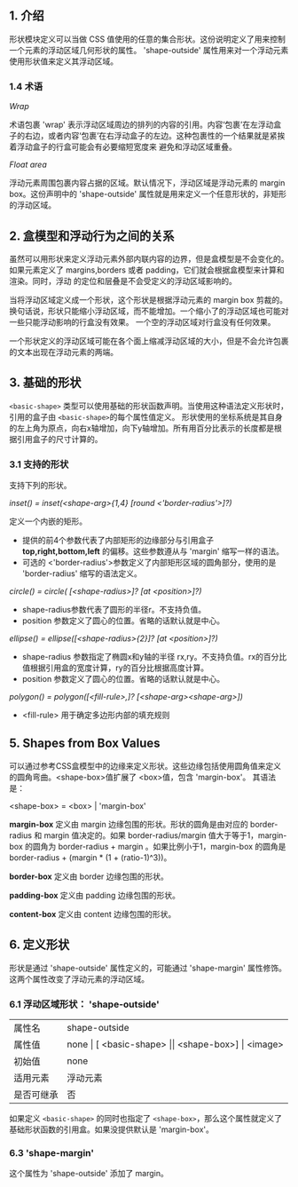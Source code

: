 ## 1. 介绍

形状模块定义可以当做 CSS 值使用的任意的集合形状。这份说明定义了用来控制一个元素的浮动区域几何形状的属性。 'shape-outside' 属性用来对一个浮动元素使用形状值来定义其浮动区域。

### 1.4 术语

*Wrap*  

术语包裹 'wrap' 表示浮动区域周边的排列的内容的引用。内容‘包裹’在左浮动盒子的右边，或者内容‘包裹’在右浮动盒子的左边。这种包裹性的一个结果就是紧挨着浮动盒子的行盒可能会有必要缩短宽度来
避免和浮动区域重叠。  

*Float area*  

浮动元素周围包裹内容占据的区域。默认情况下，浮动区域是浮动元素的 margin box。这份声明中的 'shape-outside' 属性就是用来定义一个任意形状的，非矩形的浮动区域。  


## 2. 盒模型和浮动行为之间的关系

虽然可以用形状来定义浮动元素外部内联内容的边界，但是盒模型是不会变化的。如果元素定义了 margins,borders 或者 padding，它们就会根据盒模型来计算和渲染。同时，浮动
的定位和层叠是不会受定义的浮动区域影响的。  

当将浮动区域定义成一个形状，这个形状是根据浮动元素的 margin box 剪裁的。换句话说，形状只能缩小浮动区域，而不能增加。一个缩小了的浮动区域也可能对一些只能浮动影响的行盒没有效果。
一个空的浮动区域对行盒没有任何效果。  

一个形状定义的浮动区域可能在各个面上缩减浮动区域的大小，但是不会允许包裹的文本出现在浮动元素的两端。  


## 3. 基础的形状

`<basic-shape>` 类型可以使用基础的形状函数声明。当使用这种语法定义形状时，引用的盒子由 `<basic-shape>`的每个属性值定义。
形状使用的坐标系统是其自身的左上角为原点，向右x轴增加，向下y轴增加。所有用百分比表示的长度都是根据引用盒子的尺寸计算的。  

### 3.1 支持的形状

支持下列的形状。  

*inset() = inset(&lt;shape-arg&gt;{1,4} [round &lt;'border-radius'&gt;]?)*  

  定义一个内嵌的矩形。  

  + 提供的前4个参数代表了内部矩形的边缘部分与引用盒子 **top,right,bottom,left** 的偏移。这些参数遵从与 'margin' 缩写一样的语法。  
  + 可选的 &lt;'border-radius'&gt;参数定义了内部矩形区域的圆角部分，使用的是 'border-radius' 缩写的语法定义。  


*circle() = circle( [&lt;shape-radius&gt;]? [at &lt;position&gt;]?)*  

  + shape-radius参数代表了圆形的半径r。不支持负值。
  + position 参数定义了圆心的位置。省略的话默认就是中心。  

*ellipse() = ellipse([&lt;shape-radius&gt;{2}]? [at &lt;position&gt;]?)*  

  + shape-radius 参数指定了椭圆x和y轴的半径 rx,ry。不支持负值。rx的百分比值根据引用盒的宽度计算，ry的百分比根据高度计算。  
  + position 参数定义了圆心的位置。省略的话默认就是中心。

*polygon() = polygon([&lt;fill-rule&gt;,]? [&lt;shape-arg&gt;&lt;shape-arg&gt;])*  

  + &lt;fill-rule&gt; 用于确定多边形内部的填充规则


## 5. Shapes from Box Values

可以通过参考CSS盒模型中的边缘来定义形状。这些边缘包括使用圆角值来定义的圆角弯曲。&lt;shape-box&gt;值扩展了 &lt;box&gt;值，包含 'margin-box'。
其语法是：  

&lt;shape-box&gt; = &lt;box&gt; | 'margin-box'  

**margin-box** 定义由 margin 边缘包围的形状。形状的圆角是由对应的 border-radius 和 margin 值决定的。如果 border-radius/margin 值大于等于1，margin-box 的圆角为 border-radius + margin
。如果比例小于1，margin-box 的圆角是 border-radius + (margin * (1 + (ratio-1)^3))。  

**border-box** 定义由 border 边缘包围的形状。  

**padding-box** 定义由 padding 边缘包围的形状。  

**content-box** 定义由 content 边缘包围的形状。  



## 6. 定义形状

形状是通过 'shape-outside' 属性定义的，可能通过 'shape-margin' 属性修饰。这两个属性改变了浮动元素的浮动区域。  

### 6.1 浮动区域形状： 'shape-outside'

<table>
  <tr>
    <td>属性名</td>
    <td>shape-outside</td>
  </tr>
  <tr>
    <td>属性值</td>
    <td>none | [ &lt;basic-shape&gt; || &lt;shape-box&gt;] | &lt;image&gt;</td>
  </tr>
  <tr>
    <td>初始值</td>
    <td>none</td>
  </tr>
  <tr>
    <td>适用元素</td>
    <td>浮动元素</td>
  </tr>
  <tr>
    <td>是否可继承</td>
    <td>否</td>
  </tr>
</table>

如果定义 `<basic-shape>` 的同时也指定了 `<shape-box>`，那么这个属性就定义了基础形状函数的引用盒。如果没提供默认是 'margin-box'。  

### 6.3 'shape-margin'

这个属性为 'shape-outside' 添加了 margin。
